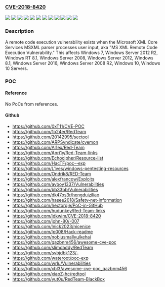 ### [CVE-2018-8420](https://cve.mitre.org/cgi-bin/cvename.cgi?name=CVE-2018-8420)
![](https://img.shields.io/static/v1?label=Product&message=Windows%2010%20Servers&color=blue)
![](https://img.shields.io/static/v1?label=Product&message=Windows%2010&color=blue)
![](https://img.shields.io/static/v1?label=Product&message=Windows%207&color=blue)
![](https://img.shields.io/static/v1?label=Product&message=Windows%208.1&color=blue)
![](https://img.shields.io/static/v1?label=Product&message=Windows%20RT%208.1&color=blue)
![](https://img.shields.io/static/v1?label=Product&message=Windows%20Server%202008%20R2&color=blue)
![](https://img.shields.io/static/v1?label=Product&message=Windows%20Server%202008&color=blue)
![](https://img.shields.io/static/v1?label=Product&message=Windows%20Server%202012%20R2&color=blue)
![](https://img.shields.io/static/v1?label=Product&message=Windows%20Server%202012&color=blue)
![](https://img.shields.io/static/v1?label=Product&message=Windows%20Server%202016&color=blue)
![](https://img.shields.io/static/v1?label=Version&message=n%2Fa&color=blue)
![](https://img.shields.io/static/v1?label=Vulnerability&message=Remote%20Code%20Execution&color=brighgreen)

### Description

A remote code execution vulnerability exists when the Microsoft XML Core Services MSXML parser processes user input, aka "MS XML Remote Code Execution Vulnerability." This affects Windows 7, Windows Server 2012 R2, Windows RT 8.1, Windows Server 2008, Windows Server 2012, Windows 8.1, Windows Server 2016, Windows Server 2008 R2, Windows 10, Windows 10 Servers.

### POC

#### Reference
No PoCs from references.

#### Github
- https://github.com/0xT11/CVE-POC
- https://github.com/1o24er/RedTeam
- https://github.com/20142995/sectool
- https://github.com/ARPSyndicate/cvemon
- https://github.com/Al1ex/Red-Team
- https://github.com/Apri1y/Red-Team-links
- https://github.com/Echocipher/Resource-list
- https://github.com/HacTF/poc--exp
- https://github.com/L1ves/windows-pentesting-resources
- https://github.com/Ondrik8/RED-Team
- https://github.com/alexfrancow/Exploits
- https://github.com/avboy1337/Vulnerabilities
- https://github.com/bb33bb/Vulnerabilities
- https://github.com/dk47os3r/hongduiziliao
- https://github.com/hasee2018/Safety-net-information
- https://github.com/hectorgie/PoC-in-GitHub
- https://github.com/hudunkey/Red-Team-links
- https://github.com/idkwim/CVE-2018-8420
- https://github.com/john-80/-007
- https://github.com/lnick2023/nicenice
- https://github.com/lp008/Hack-readme
- https://github.com/nobiusmallyu/kehai
- https://github.com/qazbnm456/awesome-cve-poc
- https://github.com/slimdaddy/RedTeam
- https://github.com/svbjdbk123/-
- https://github.com/wateroot/poc-exp
- https://github.com/wrlu/Vulnerabilities
- https://github.com/xbl3/awesome-cve-poc_qazbnm456
- https://github.com/xiaoZ-hc/redtool
- https://github.com/yut0u/RedTeam-BlackBox

